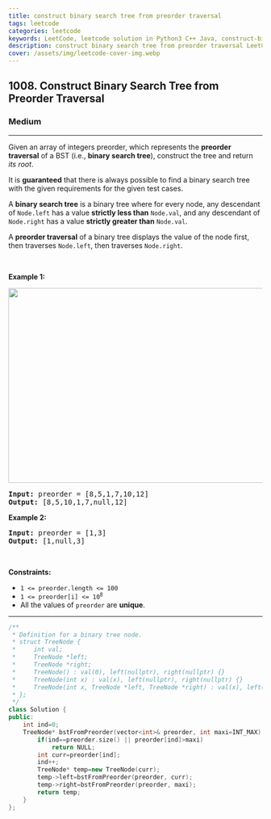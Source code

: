 ```yaml
---
title: construct binary search tree from preorder traversal
tags: leetcode
categories: leetcode
keywords: LeetCode, leetcode solution in Python3 C++ Java, construct-binary-search-tree-from-preorder-traversal solution
description: construct binary search tree from preorder traversal LeetCode Solution Explained
cover: /assets/img/leetcode-cover-img.webp
---
```





<h2>1008. Construct Binary Search Tree from Preorder Traversal</h2><h3>Medium</h3><hr><div><p>Given an array of integers preorder, which represents the <strong>preorder traversal</strong> of a BST (i.e., <strong>binary search tree</strong>), construct the tree and return <em>its root</em>.</p>

<p>It is <strong>guaranteed</strong> that there is always possible to find a binary search tree with the given requirements for the given test cases.</p>

<p>A <strong>binary search tree</strong> is a binary tree where for every node, any descendant of <code>Node.left</code> has a value <strong>strictly less than</strong> <code>Node.val</code>, and any descendant of <code>Node.right</code> has a value <strong>strictly greater than</strong> <code>Node.val</code>.</p>

<p>A <strong>preorder traversal</strong> of a binary tree displays the value of the node first, then traverses <code>Node.left</code>, then traverses <code>Node.right</code>.</p>

<p>&nbsp;</p>
<p><strong>Example 1:</strong></p>
<img alt="" src="https://assets.leetcode.com/uploads/2019/03/06/1266.png" style="height: 386px; width: 590px;">
<pre><strong>Input:</strong> preorder = [8,5,1,7,10,12]
<strong>Output:</strong> [8,5,10,1,7,null,12]
</pre>

<p><strong>Example 2:</strong></p>

<pre><strong>Input:</strong> preorder = [1,3]
<strong>Output:</strong> [1,null,3]
</pre>

<p>&nbsp;</p>
<p><strong>Constraints:</strong></p>

<ul>
	<li><code>1 &lt;= preorder.length &lt;= 100</code></li>
	<li><code>1 &lt;= preorder[i] &lt;= 10<sup>8</sup></code></li>
	<li>All the values of <code>preorder</code> are <strong>unique</strong>.</li>
</ul>
</div>

---




```cpp
/**
 * Definition for a binary tree node.
 * struct TreeNode {
 *     int val;
 *     TreeNode *left;
 *     TreeNode *right;
 *     TreeNode() : val(0), left(nullptr), right(nullptr) {}
 *     TreeNode(int x) : val(x), left(nullptr), right(nullptr) {}
 *     TreeNode(int x, TreeNode *left, TreeNode *right) : val(x), left(left), right(right) {}
 * };
 */
class Solution {
public:
    int ind=0;
    TreeNode* bstFromPreorder(vector<int>& preorder, int maxi=INT_MAX) {
        if(ind==preorder.size() || preorder[ind]>maxi)
            return NULL;
        int curr=preorder[ind];
        ind++;
        TreeNode* temp=new TreeNode(curr);
        temp->left=bstFromPreorder(preorder, curr);
        temp->right=bstFromPreorder(preorder, maxi);
        return temp;
    }
};
```
